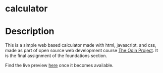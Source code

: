 # calculator

# Description

This is a simple web based calculator made with html, javascript, and css, made as part of open source web development course [The Odin Project](https://www.theodinproject.com). It is the final assignment of the foundations section.

Find the live preview [here](https://kaglet.github.io/calculator/) once it becomes available. 